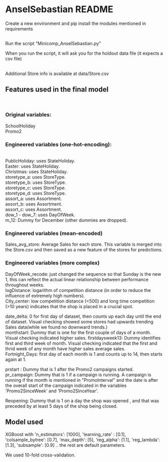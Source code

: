 # AnselSebastian README

Create a new environment and pip install the modules mentioned in requirements<br/>

##
Run the script "Minicomp_AnselSebastian.py"<br/>

When you run the script, it will ask you for the holdout data file (it expects a csv file)<br/>

##
Additional Store info is available at data/Store.csv<br/>


## Features used in the final model
<br/>

### Original variables:
SchoolHoliday <br>
Promo2


### Engineered variables (one-hot-encoding):<br/>
<br/>
PublicHoliday:          uses StateHoliday. <br/>
Easter:                uses StateHoliday. <br/>
Christmas:             uses StateHoliday. <br/>
storetype_a:           uses StoreType. <br/>
storetype_b:           uses StoreType. <br/>
storetype_c:           uses StoreType. <br/>
storetype_d:           uses StoreType. <br/>
assort_a:              uses Assortment. <br/>
assort_b:              uses Assortment. <br/>
assort_c:              uses Assortment. <br/>
dow_1 - dow_7:         uses DayOfWeek. <br/>
m_12:                 Dummy for December (other dummies are dropped). <br/>


### Engineered variables (mean-encoded)<br/>
Sales_avg_store:       Average Sales for each store. This variable is merged into the Store.csv and then saved as a new feature of the stores for predictions. <br/>

### Engineered variables (more complex)<br/>
DayOfWeek_recode:       just changed the sequence so that Sunday is the new 1, this can reflect the actual linear relationship between performance throughout weeks. <br/>
logDistance:           logarithm of competition distance (in order to reduce the influence of extremely high numbers). <br/>
City_center:            low competition distance (<500) and long time competition (>10 years) indicates that the shop is placed in a crucial spot. <br/>


date_delta:            0 for first day of dataset, then counts up each day until the end of dataset. Visual checking showed some stores had upwards trending Sales data(while we found no downward trends.)<br/>
monthstart:          Dummy that is one for the first couple of days of a month. Visual checking indicated higher sales.
firstdaysweek13:       Dummy identifies first and third week of month. Visual checking indicated that the first and thrid week of any month have higher sales average sales. <br/>
Fortnight_Days:        first day of each month is 1 and counts up to 14, then starts again at 1. <br/>


prstart :              Dummy that is 1 after the Promo2 campaigns started. <br/>
pr_campaign:          Dummy that is 1 if a campaign is running. A campaign is running if the month is mentioned in "PromoInterval" and the date is
                        after the overall start of the campaign indicated in the variables 'Promo2SinceWeek' and 'Promo2SinceYear'. <br/>
                       
Reopening:          Dummy that is 1 on a day the shop was opened , and that was preceded by at least 5 days of the shop being closed. <br/>

## Model used

XGBoost with
    'n_estimators': [1000],
    'learning_rate' : [0.1],
    'colsample_bytree': [0.7],
    'max_depth': [5],
    'reg_alpha': [1.1],
    'reg_lambda': [1.3],
    'subsample': [0.9]
.. the rest are default parameters.

We used 10-fold cross-validation.




